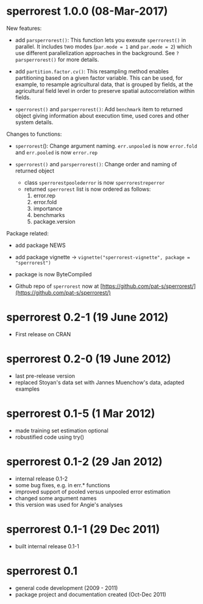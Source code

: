 # sperrorest 1.0.0 (08-Mar-2017)

New features:
  * add `parsperrorest()`: This function lets you exexute `sperrorest()` in parallel. It includes two modes (`par.mode = 1` and `par.mode = 2`) which use different   parallelization approaches in the background. See `?parsperrorest()` for more details.
  
  * add `partition.factor.cv()`: This resampling method enables partitioning based 
  on a given factor variable. This can be used, for example, to resample 
  agricultural data, that is grouped by fields, at the agricultural field level 
  in order to preserve spatial autocorrelation within fields.
  
  * `sperrorest()` and `parsperrorest()`: Add `benchmark` item to returned object giving information about execution time, used cores and other system details. 
  
Changes to functions: 
  * `sperrorest`(): Change argument naming. `err.unpooled` is now `error.fold` and `err.pooled` is now `error.rep`
  
  * `sperrorest()` and `parsperrorest()`: Change order and naming of returned object
      - class `sperrorestpoolederror` is now `sperrorestreperror`
      - returned `sperrorest` list is now ordered as follows: 
           1. error.rep
           2. error.fold
           3. importance
           4. benchmarks
           5. package.version  

Package related:
  * add package NEWS
  
  * add package vignette -> `vignette("sperrorest-vignette", package = "sperrorest")`
  
  * package is now ByteCompiled
  
  * Github repo of `sperrorest` now at 
  [https://github.com/pat-s/sperrorest/](https://github.com/pat-s/sperrorest/)
  
# sperrorest 0.2-1 (19 June 2012)

* First release on CRAN

# sperrorest 0.2-0 (19 June 2012)

* last pre-release version
* replaced Stoyan's data set with Jannes Muenchow's data, adapted examples


# sperrorest 0.1-5 (1 Mar 2012)

* made training set estimation optional
* robustified code using try()


# sperrorest 0.1-2 (29 Jan 2012)

* internal release 0.1-2
* some bug fixes, e.g. in err.* functions
* improved support of pooled versus unpooled error estimation
* changed some argument names
* this version was used for Angie's analyses

# sperrorest 0.1-1 (29 Dec 2011)

* built internal release 0.1-1

# sperrorest 0.1

* general code development (2009 - 2011)
* package project and documentation created (Oct-Dec 2011)
